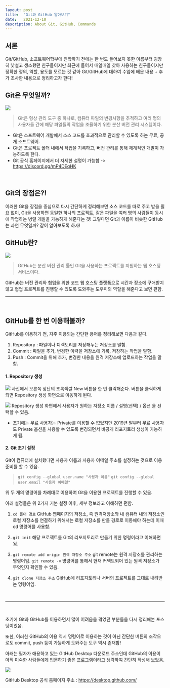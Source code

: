 ```yaml
---
layout: post
title:  "Git과 GitHub 알아보기"
date:   2021-12-10
description: About Git, GitHub, Commands
---
```

## 서론
Git/GitHub, 소프트웨어학부에 진학하기 전에는 한 번도 들어보지 못한
이름부터 굉장히 낯설고 생소했던 친구들이지만 최근에 들어서 매일매일
찾아 사용하는 친구들이지만 정확한 정의, 역할, 용도를 모르는 것 같아
Git/GitHub에 대하여 수업에 배운 내용 + 추가 조사한 내용으로 정리하고자 한다!

## Git은 무엇일까?
![](https://images.velog.io/images/aid_choi/post/493bc853-9898-45c6-aebd-bbd3079c0776/image.png)

> Git은 형상 관리 도구 중 하나로, 컴퓨터 파일의 변경사항을 추적하고 여러 명의 사용자들 간에 해당 파일들의 작업을 조율하기 위한 분산 버전 관리 시스템이다.

- Git은 소프트웨어 개발에서 소스 코드를 효과적으로 관리할 수 있도록 하는 무료, 공개 소프트웨어.
- Git은 프로젝트 폴더 내에서 작업을 기록하고, 버전 관리를 통해 체계적인 개발이 가능하도록 한다.
- Git 공식 홈페이지에서 더 자세한 설명이 가능함 -> https://discord.gg/mP4DEqHK

<br>

## Git의 장점은?!
이러한 Git을 장점을 중심으로 다시 간단하게 정리해보면
소스 코드를 따로 주고 받을 필요 없이, Git을 사용하면 동일한 하나의 프로젝트, 같은 파일을 여러 명의 사람들이 동시에 작업하는 병렬 개발을 가능하게 해준다는 것!
그렇다면 Git과 이름이 비슷한 GitHub는 과연 무엇일까? 같이 알아보도록 하자!
<br>
## GitHub란?
![](https://images.velog.io/images/aid_choi/post/39a695b9-bebc-4de1-9437-a9f7cc0d6446/image.png)
>GitHub는 분산 버전 관리 툴인 Git을 사용하는 프로젝트를 지원하는 웹 호스팅 서비스이다.

GitHub는 버전 관리와 협업을 위한 코드 웹 호스팅 플랫폼으로 시간과 장소에 구애받지 않고 협업 프로젝트를 진행할 수 있도록 도와주는 도우미의 역할을 해준다고 보면 편함.
<br>
<hr>
<br>

## GitHub를 한 번 이용해볼까?
GitHub를 이용하기 전, 자주 이용되는 간단한 용어를 정리해보면 다음과 같다.

1. Repository : 파일이나 디렉토리를 저장해두는 저장소를 말함.
2. Commit : 파일을 추가, 변경한 이력을 저장소에 기록, 저장하는 작업을 말함.
3. Push : Commit을 위해 추가, 변경한 내용을 원격 저장소에 업로드하는 작업을 말함.


#### 1. Repository 생성

![](https://images.velog.io/images/aid_choi/post/d3c3a23d-2daa-416e-b1a7-aa96a9dacf7a/image.png)
사진에서 오른쪽 상단의 초록색깔 New 버튼을 한 번 클릭해준다.
버튼을 클릭하게 되면 Repository 생성 화면으로 이동하게 된다.

![](https://images.velog.io/images/aid_choi/post/20fd02f9-0d71-40d4-89a1-77f0ac7e211b/image.png)
Repository 생성 화면에서 사용자가 원하는 저장소 이름 / 설명(선택) / 옵션 을 선택할 수 있음.

- 초기에는 무료 사용자는 Private를 이용할 수 없었지만 2019년 말부터 무료 사용자도 Private 옵션을 사용할 수 있도록 변경되면서 비공개 리포지토리 생성이 가능하게 됨.

#### 2. Git 초기 설정
Git이 컴퓨터에 설치했다면 사용자 이름과 사용자 이메일 주소를 설정하는 것으로 이용 준비를 할 수 있음.
> `git config --global user.name "사용자 이름"`
`git config --global user.email "사용자 이메일"`

위 두 개의 명령어를 차례대로 이용하여 Git을 이용한 프로젝트를 진행할 수 있음.

아래 설정들은 위 2가지 기본 설정 이후, 세부 정보라고 이해하면 편함.

1. `cd 폴더 경로`
GitHub 웹페이지의 저장소, 즉 원격저장소와 내 컴퓨터 내의 저장소인 로컬 저장소를 연결하기 위해서는 로컬 저장소를 만들 경로로 이동해야 하는데 이때 cd 명령어를 사용함.

2. `git init`
해당 프로젝트를 Git의 리포지토리로 만들기 위한 명령어라고 이해하면 됨.

3. `git remote add origin 원격 저장소 주소`
git remote는 원격 저장소를 관리하는 명령어임.
`git remote -v` 명령어를 통해서 현재 커넥트되어 있는 원격 저장소가 무엇인지 확인할 수 있음.

4. `git clone 저장소 주소`
GitHub에 리포지토리나 서버의 프로젝트를 그대로 내려받는 명령어임.
<br>
<hr>
<br>

초기에 Git과 GitHub를 이용하면서 많이 어려움을 겪었던 부분들을 다시 정리해본 포스팅이었음.

또한, 이러한 GitHub의 이용 역시 명령어로 이용하는 것이 아닌 간단한 버튼의 조작으로도 commit, push 등이 가능하게 도와주는 도구 역시 존재함!

아래는 필자가 애용하고 있는 GitHub Desktop 다운로드 주소인데 GitHub의 이용이 아직 미숙한 사람들에게 입문하기 좋은 프로그램이라고 생각하여 간단히 작성해 보았음.

![](https://images.velog.io/images/aid_choi/post/166956fa-d620-41e1-918c-4eb63ab904b2/image.png)

GitHub Desktop 공식 홈페이지 주소 : https://desktop.github.com/